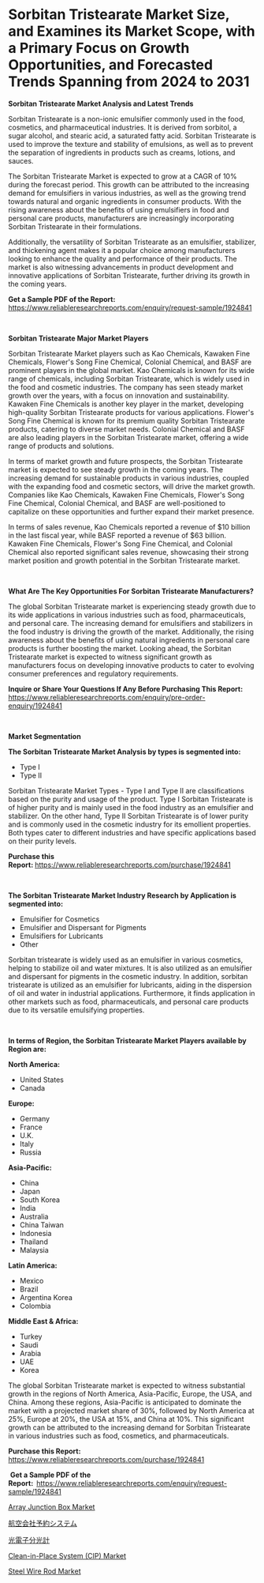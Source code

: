 <p><h1>Sorbitan Tristearate Market Size, and Examines its Market Scope, with a Primary Focus on Growth Opportunities, and Forecasted Trends Spanning from 2024 to 2031</h1></p><p><strong>Sorbitan Tristearate Market Analysis and Latest Trends</strong></p>
<p><p>Sorbitan Tristearate is a non-ionic emulsifier commonly used in the food, cosmetics, and pharmaceutical industries. It is derived from sorbitol, a sugar alcohol, and stearic acid, a saturated fatty acid. Sorbitan Tristearate is used to improve the texture and stability of emulsions, as well as to prevent the separation of ingredients in products such as creams, lotions, and sauces.</p><p>The Sorbitan Tristearate Market is expected to grow at a CAGR of 10% during the forecast period. This growth can be attributed to the increasing demand for emulsifiers in various industries, as well as the growing trend towards natural and organic ingredients in consumer products. With the rising awareness about the benefits of using emulsifiers in food and personal care products, manufacturers are increasingly incorporating Sorbitan Tristearate in their formulations.</p><p>Additionally, the versatility of Sorbitan Tristearate as an emulsifier, stabilizer, and thickening agent makes it a popular choice among manufacturers looking to enhance the quality and performance of their products. The market is also witnessing advancements in product development and innovative applications of Sorbitan Tristearate, further driving its growth in the coming years.</p></p>
<p><strong>Get a Sample PDF of the Report:&nbsp;</strong> <a href="https://www.reliableresearchreports.com/enquiry/request-sample/1924841">https://www.reliableresearchreports.com/enquiry/request-sample/1924841</a></p>
<p>&nbsp;</p>
<p><strong>Sorbitan Tristearate Major Market Players</strong></p>
<p><p>Sorbitan Tristearate Market players such as Kao Chemicals, Kawaken Fine Chemicals, Flower's Song Fine Chemical, Colonial Chemical, and BASF are prominent players in the global market. Kao Chemicals is known for its wide range of chemicals, including Sorbitan Tristearate, which is widely used in the food and cosmetic industries. The company has seen steady market growth over the years, with a focus on innovation and sustainability. Kawaken Fine Chemicals is another key player in the market, developing high-quality Sorbitan Tristearate products for various applications. Flower's Song Fine Chemical is known for its premium quality Sorbitan Tristearate products, catering to diverse market needs. Colonial Chemical and BASF are also leading players in the Sorbitan Tristearate market, offering a wide range of products and solutions.</p><p>In terms of market growth and future prospects, the Sorbitan Tristearate market is expected to see steady growth in the coming years. The increasing demand for sustainable products in various industries, coupled with the expanding food and cosmetic sectors, will drive the market growth. Companies like Kao Chemicals, Kawaken Fine Chemicals, Flower's Song Fine Chemical, Colonial Chemical, and BASF are well-positioned to capitalize on these opportunities and further expand their market presence.</p><p>In terms of sales revenue, Kao Chemicals reported a revenue of $10 billion in the last fiscal year, while BASF reported a revenue of $63 billion. Kawaken Fine Chemicals, Flower's Song Fine Chemical, and Colonial Chemical also reported significant sales revenue, showcasing their strong market position and growth potential in the Sorbitan Tristearate market.</p></p>
<p>&nbsp;</p>
<p><strong>What Are The Key Opportunities For Sorbitan Tristearate Manufacturers?</strong></p>
<p><p>The global Sorbitan Tristearate market is experiencing steady growth due to its wide applications in various industries such as food, pharmaceuticals, and personal care. The increasing demand for emulsifiers and stabilizers in the food industry is driving the growth of the market. Additionally, the rising awareness about the benefits of using natural ingredients in personal care products is further boosting the market. Looking ahead, the Sorbitan Tristearate market is expected to witness significant growth as manufacturers focus on developing innovative products to cater to evolving consumer preferences and regulatory requirements.</p></p>
<p><strong>Inquire or Share Your Questions If Any Before Purchasing This Report:</strong> <a href="https://www.reliableresearchreports.com/enquiry/pre-order-enquiry/1924841">https://www.reliableresearchreports.com/enquiry/pre-order-enquiry/1924841</a></p>
<p>&nbsp;</p>
<p><strong>Market Segmentation</strong></p>
<p><strong>The Sorbitan Tristearate Market Analysis by types is segmented into:</strong></p>
<p><ul><li>Type I</li><li>Type II</li></ul></p>
<p><p>Sorbitan Tristearate Market Types - Type I and Type II are classifications based on the purity and usage of the product. Type I Sorbitan Tristearate is of higher purity and is mainly used in the food industry as an emulsifier and stabilizer. On the other hand, Type II Sorbitan Tristearate is of lower purity and is commonly used in the cosmetic industry for its emollient properties. Both types cater to different industries and have specific applications based on their purity levels.</p></p>
<p><strong>Purchase this Report:&nbsp;</strong><a href="https://www.reliableresearchreports.com/purchase/1924841">https://www.reliableresearchreports.com/purchase/1924841</a></p>
<p>&nbsp;</p>
<p><strong>The Sorbitan Tristearate Market Industry Research by Application is segmented into:</strong></p>
<p><ul><li>Emulsifier for Cosmetics</li><li>Emulsifier and Dispersant for Pigments</li><li>Emulsifiers for Lubricants</li><li>Other</li></ul></p>
<p><p>Sorbitan tristearate is widely used as an emulsifier in various cosmetics, helping to stabilize oil and water mixtures. It is also utilized as an emulsifier and dispersant for pigments in the cosmetic industry. In addition, sorbitan tristearate is utilized as an emulsifier for lubricants, aiding in the dispersion of oil and water in industrial applications. Furthermore, it finds application in other markets such as food, pharmaceuticals, and personal care products due to its versatile emulsifying properties.</p></p>
<p>&nbsp;</p>
<p><strong>In terms of Region, the Sorbitan Tristearate Market Players available by Region are:</strong></p>
<p>
    <p> <strong> North America: </strong>
        <ul>
            <li>United States</li>
            <li>Canada</li>
        </ul>
        </p> 
    <p> <strong> Europe: </strong>
        <ul>
            <li>Germany</li>
            <li>France</li>
            <li>U.K.</li>
            <li>Italy</li>
            <li>Russia</li>
        </ul>
        </p> 
    <p> <strong> Asia-Pacific: </strong>
        <ul>
            <li>China</li>
            <li>Japan</li>
            <li>South Korea</li>
            <li>India</li>
            <li>Australia</li>
            <li>China Taiwan</li>
            <li>Indonesia</li>
            <li>Thailand</li>
            <li>Malaysia</li>
        </ul>
        </p> 
    <p> <strong> Latin America: </strong>
        <ul>
            <li>Mexico</li>
            <li>Brazil</li>
            <li>Argentina Korea</li>
            <li>Colombia</li>
        </ul>
        </p> 
    <p> <strong> Middle East & Africa: </strong>
        <ul>
            <li>Turkey</li>
            <li>Saudi</li>
            <li>Arabia</li>
            <li>UAE</li>
            <li>Korea</li>
        </ul>
    </p>
    </p>
<p><p>The global Sorbitan Tristearate market is expected to witness substantial growth in the regions of North America, Asia-Pacific, Europe, the USA, and China. Among these regions, Asia-Pacific is anticipated to dominate the market with a projected market share of 30%, followed by North America at 25%, Europe at 20%, the USA at 15%, and China at 10%. This significant growth can be attributed to the increasing demand for Sorbitan Tristearate in various industries such as food, cosmetics, and pharmaceuticals.</p></p>
<p><strong>Purchase this Report: </strong><a href="https://www.reliableresearchreports.com/purchase/1924841">https://www.reliableresearchreports.com/purchase/1924841</a></p>
<p>&nbsp;<strong>Get a Sample PDF of the Report:&nbsp;&nbsp;</strong><a href="https://www.reliableresearchreports.com/enquiry/request-sample/1924841">https://www.reliableresearchreports.com/enquiry/request-sample/1924841</a></p>
<p><strong></strong></p>
<p><p><a href="https://github.com/johnbach50/Market-Research-Report-List-2/blob/main/array-junction-box-market.md">Array Junction Box Market</a></p><p><a href="https://github.com/ppmazlotr77499/Market-Research-Report-List-1/blob/main/6656030184301.md">航空会社予約システム</a></p><p><a href="https://medium.com/@alvaradolanezhpnoeeozz2ue/%E5%86%99%E7%9C%9F%E9%9B%BB%E5%AD%90%E5%88%86%E5%85%89%E8%A8%88%E5%B8%82%E5%A0%B4%E3%81%AE%E3%83%88%E3%83%AC%E3%83%B3%E3%83%89%E3%81%A8%E5%B8%82%E5%A0%B4%E5%88%86%E6%9E%90%E3%81%AF-2024%E5%B9%B4%E3%81%8B%E3%82%892031%E5%B9%B4%E3%81%BE%E3%81%A7%E3%81%AE%E6%9C%9F%E9%96%93%E3%81%AB%E4%BA%88%E6%B8%AC%E3%81%95%E3%82%8C%E3%81%A6%E3%81%84%E3%81%BE%E3%81%99-22f65bc9c534">光電子分光計</a></p><p><a href="https://noble-drawer-34c.notion.site/Clean-in-Place-System-CIP-Market-Size-Growth-Outlook-from-2024-to-2031-projecting-at-Market-s-Tr-d6c5f776bb42465f9b9601f660e745c2">Clean-in-Place System (CIP) Market</a></p><p><a href="https://view.publitas.com/reportprime-1/steel-wire-rod-market-size-market-share-and-global-market-analysis-report-2024-2031/">Steel Wire Rod Market</a></p></p>